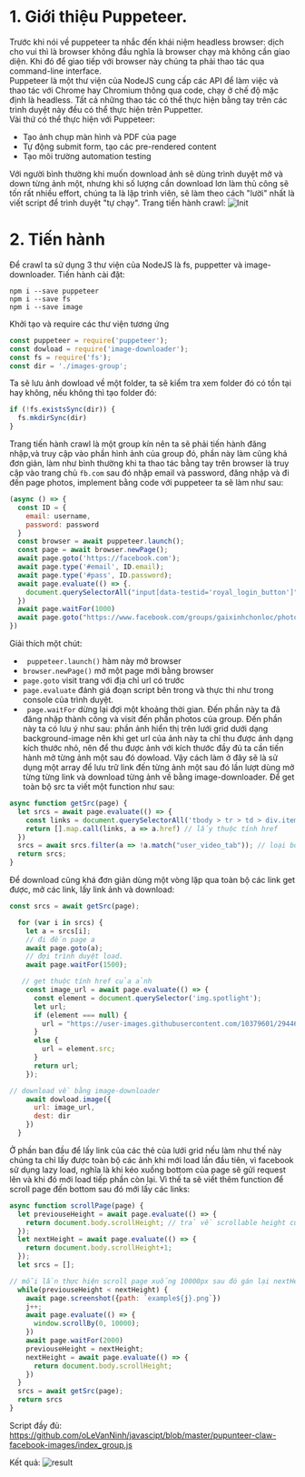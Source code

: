 # 1. Giới thiệu Puppeteer.
Trước khi nói về puppeteer ta nhắc đến khái niệm headless browser: dịch cho vui thì là browser không đầu nghĩa là browser chạy mà không cần giao diện.  Khi đó để giao tiếp với browser này chúng ta phải thao tác qua command-line interface.<br/>
Puppeteer là một thư viện của NodeJS cung cấp các API để làm việc và thao tác với Chrome hay Chromium thông qua code, chạy ở chế độ mặc định là headless. Tất cả những thao tác có thể thực hiện bằng tay trên các trình duyệt này đều có thể thực hiện trên Puppetter.<br/>
Vài thứ có thể thực hiện với Puppeteer:
 * Tạo ảnh chụp màn hình và PDF của page
 * Tự động submit form, tạo các pre-rendered content
 * Tạo môi trường automation testing
 
Với người bình thường khi muốn download ảnh sẽ dùng trình duyệt mở và down từng ảnh một, nhưng khi số lượng cần download lơn làm thủ công sẽ tốn rất nhiều effort, chúng ta là lập trình viên, sẽ làm theo cách "lười" nhất là viết script để trình duyệt "tự chạy". Trang tiến hành crawl:
![Init](https://raw.githubusercontent.com/oLeVanNinh/javascipt/master/pupunteer-claw-facebook-images/imge-data/Screenshot%20from%202019-03-10%2008-35-48.png)
# 2. Tiến hành
Để crawl ta sử dụng 3 thư viện của NodeJS là fs, puppetter và image-downloader. Tiến hành cài đặt:
```
npm i --save puppeteer
npm i --save fs
npm i --save image
```
Khởi tạo và require các thư viện tương ứng
```javascript
const puppeteer = require('puppeteer');
const dowload = require('image-downloader');
const fs = require('fs');
const dir = './images-group';
```
Ta sẽ lưu ảnh dowload về một folder, ta sẽ kiểm tra xem folder đó có tồn tại hay không, nếu không thì tạo folder đó:
```javascript
if (!fs.existsSync(dir)) {
  fs.mkdirSync(dir)
}
```
Trang tiến hành crawl là một group kín nên ta sẽ phải tiến hành đăng nhập,và truy cập vào phần hình ảnh của group đó, phần này làm cũng khá đơn giản, làm như bình thường khi ta thao tác bằng tay trên browser là truy cập vào trang chủ `fb.com` sau đó nhập email và password, đăng nhập và đi đến page photos, implement bằng code với puppeteer ta sẽ làm như sau:
```javascript
(async () => {
  const ID = {
    email: username,
    password: password
  }
  const browser = await puppeteer.launch();
  const page = await browser.newPage();
  await page.goto('https://facebook.com');
  await page.type('#email', ID.email);
  await page.type('#pass', ID.password);
  await page.evaluate(() => {.
    document.querySelectorAll("input[data-testid='royal_login_button']")[0].click();
  })
  await page.waitFor(1000)
  await page.goto("https://www.facebook.com/groups/gaixinhchonloc/photos/")
})
```

Giải thích một chút:
* ` puppeteer.launch()` hàm này mở browser
* `browser.newPage()` mở một page mới bằng browser
* `page.goto` visit trang với địa chỉ url có trước
* `page.evaluate` đánh giá đoạn script bên trong và thực thi như trong console của trình duyệt.
* ` page.waitFor` dừng lại đợi một khoảng thời gian.
Đến phần này ta đã đăng nhập thành công và visit đến phần photos của group. Đến phần này ta có lưu ý như sau: phần ảnh hiển thị trên lưới grid dưới dạng background-image nên khi get url của ảnh này ta chỉ thu được ảnh dạng kích thước nhỏ, nên để thu được ảnh với kích thước đầy đủ ta cần tiến hành mở từng ảnh một sau đó dowload. Vậy cách làm ở đây sẽ là sử dụng một array để lưu trữ link đến từng ảnh một sau đó lần lượt dùng mở từng từng link và download từng ảnh về bằng image-downloader. Để get toàn bộ src ta viết một function như sau:
```javascript
async function getSrc(page) {
  let srcs = await page.evaluate(() => {
    const links = document.querySelectorAll('tbody > tr > td > div.itemsPlutoniumRedesign > a'); // select toàn bộ link
    return [].map.call(links, a => a.href) // lấy thuộc tính href
  })
  srcs = await srcs.filter(a => !a.match("user_video_tab")); // loại bỏ các thẻ video.
  return srcs;
}
```

Để download cũng khá đơn giản dùng một vòng lặp qua toàn bộ các link get được, mở các link, lấy link ảnh và download:
```javascript
const srcs = await getSrc(page);

  for (var i in srcs) {
    let a = srcs[i];
    // đi đến page a
    await page.goto(a);
    // đợi trình duyệt load.
    await page.waitFor(1500);

   // get thuộc tính href của ảnh
    const image_url = await page.evaluate(() => {
      const element = document.querySelector('img.spotlight');
      let url;
      if (element === null) {
        url = "https://user-images.githubusercontent.com/10379601/29446482-04f7036a-841f-11e7-9872-91d1fc2ea683.png"
      }
      else {
        url = element.src;
      }
      return url;
    });

// download về bằng image-downloader
    await dowload.image({
      url: image_url,
      dest: dir
    })
  }
```

Ở phần ban đầu để lấy link của các thẻ của lưới grid nếu làm như thế này chúng ta chỉ lấy được toàn bộ các ảnh khi mới load lần đầu tiên, vì facebook sử dụng lazy load, nghĩa là khi kéo xuống bottom của page sẽ gửi request lên và khi đó mới load tiếp phần còn lại. Vì thế ta sẽ viết thêm function để scroll page đến bottom sau đó mới lấy các links:
```javascript
async function scrollPage(page) {
  let previouseHeight = await page.evaluate(() => {
    return document.body.scrollHeight; // trả về scrollable height của body hiện tại
  });
  let nextHeight = await page.evaluate(() => {
    return document.body.scrollHeight+1;
  });
  let srcs = [];

// mỗi lần thực hiện scroll page xuống 10000px sau đó gán lại nextHeight bằng scrollalbe body height mới, thực hiện đến khi // không tăng nghĩa là đã ở bottom page
  while(previouseHeight < nextHeight) {
    await page.screenshot({path: `example${j}.png`})
    j++;
    await page.evaluate(() => {
      window.scrollBy(0, 10000);
    })
    await page.waitFor(2000)
    previouseHeight = nextHeight;
    nextHeight = await page.evaluate(() => {
      return document.body.scrollHeight;
    })
  }
  srcs = await getSrc(page);
  return srcs
}
```

Script đầy đủ: https://github.com/oLeVanNinh/javascipt/blob/master/pupunteer-claw-facebook-images/index_group.js

Kết quả: 
![result](https://raw.githubusercontent.com/oLeVanNinh/javascipt/master/pupunteer-claw-facebook-images/imge-data/Screenshot%20from%202019-03-10%2021-42-38.png)
